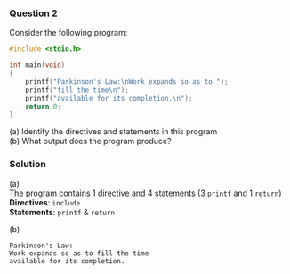 ### Question 2

Consider the following program:

```c
#include <stdio.h>

int main(void)
{
    printf("Parkinson's Law:\nWork expands so as to ");
    printf("fill the time\n");
    printf("available for its completion.\n");
    return 0;
}
```

(a) Identify the directives and statements in this program  
(b) What output does the program produce?

### Solution

(a)  
The program contains 1 directive and 4 statements (3 `printf` and 1 `return`)  
**Directives**: `include`  
**Statements**: `printf` & `return`

(b)
```
Parkinson's Law:
Work expands so as to fill the time
available for its completion.
```
